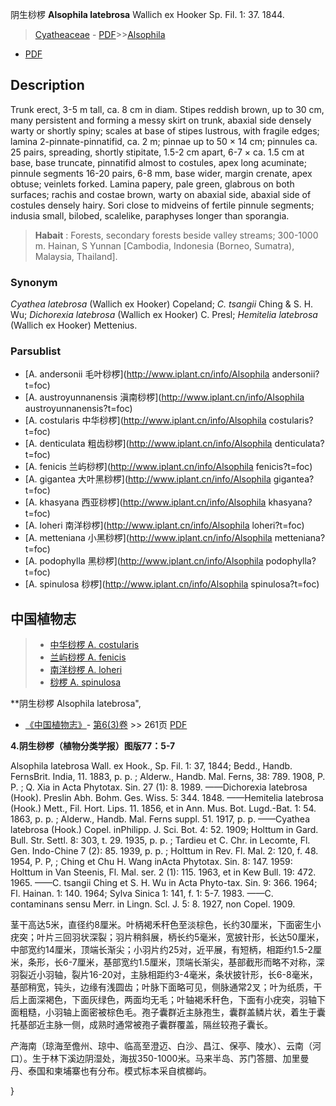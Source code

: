 阴生桫椤 **Alsophila latebrosa** Wallich ex Hooker Sp. Fil. 1: 37. 1844.

> [Cyatheaceae](http://www.iplant.cn/info/Cyatheaceae?t=foc) - [PDF](http://www.iplant.cn/foc/pdf/Cyatheaceae.pdf)>>[Alsophila](http://www.iplant.cn/info/Alsophila?t=foc)
 - [PDF](http://www.iplant.cn/foc/pdf/Alsophila.pdf)

## Description

Trunk erect, 3-5 m tall, ca. 8 cm in diam. Stipes reddish brown, up to 30 cm, many persistent and forming a messy skirt on trunk, abaxial side densely warty or shortly spiny; scales at base of stipes lustrous, with fragile edges; lamina 2-pinnate-pinnatifid, ca. 2 m; pinnae up to 50 × 14 cm; pinnules ca. 25 pairs, spreading, shortly stipitate, 1.5-2 cm apart, 6-7 × ca. 1.5 cm at base, base truncate, pinnatifid almost to costules, apex long acuminate; pinnule segments 16-20 pairs, 6-8 mm, base wider, margin crenate, apex obtuse; veinlets forked. Lamina papery, pale green, glabrous on both surfaces; rachis and costae brown, warty on abaxial side, abaxial side of costules densely hairy. Sori close to midveins of fertile pinnule segments; indusia small, bilobed, scalelike, paraphyses longer than sporangia.

> **Habait** : 
> Forests, secondary forests beside valley streams; 300-1000 m. Hainan, S Yunnan [Cambodia, Indonesia (Borneo, Sumatra), Malaysia, Thailand].

### Synonym
*Cyathea latebrosa* (Wallich ex Hooker) Copeland; *C.* *tsangii* Ching & S. H. Wu; *Dichorexia latebrosa* (Wallich ex Hooker) C. Presl; *Hemitelia latebrosa* (Wallich ex Hooker) Mettenius.

### Parsublist

* [A.  andersonii  毛叶桫椤](http://www.iplant.cn/info/Alsophila andersonii?t=foc)
* [A.  austroyunnanensis  滇南桫椤](http://www.iplant.cn/info/Alsophila austroyunnanensis?t=foc)
* [A.  costularis  中华桫椤](http://www.iplant.cn/info/Alsophila costularis?t=foc)
* [A.  denticulata  粗齿桫椤](http://www.iplant.cn/info/Alsophila denticulata?t=foc)
* [A.  fenicis  兰屿桫椤](http://www.iplant.cn/info/Alsophila fenicis?t=foc)
* [A.  gigantea  大叶黑桫椤](http://www.iplant.cn/info/Alsophila gigantea?t=foc)
* [A.  khasyana  西亚桫椤](http://www.iplant.cn/info/Alsophila khasyana?t=foc)
* [A.  loheri  南洋桫椤](http://www.iplant.cn/info/Alsophila loheri?t=foc)
* [A.  metteniana  小黑桫椤](http://www.iplant.cn/info/Alsophila metteniana?t=foc)
* [A.  podophylla  黑桫椤](http://www.iplant.cn/info/Alsophila podophylla?t=foc)
* [A.  spinulosa  桫椤](http://www.iplant.cn/info/Alsophila spinulosa?t=foc)

## 中国植物志

> * [中华桫椤  A.  costularis](Alsophila-costularis-中华桫椤.md)
> * [兰屿桫椤  A.  fenicis](Alsophila-fenicis-兰屿桫椤.md)
> * [南洋桫椤  A.  loheri](Alsophila-loheri-南洋桫椤.md)
> * [桫椤  A.  spinulosa](Alsophila-spinulosa-桫椤.md)

**阴生桫椤 Alsophila latebrosa",

* [《中国植物志》](http://www.iplant.cn/frps)- [第6(3)卷](http://www.iplant.cn/frps/vol/6(3)) >> 261页 [PDF](http://www.iplant.cn/frps/pdf/6(3)/261.pdf)

**4.阴生桫椤（植物分类学报）图版77：5-7**

Alsophila latebrosa Wall. ex Hook., Sp. Fil. 1: 37, 1844; Bedd., Handb. FernsBrit. India, 11. 1883, p. p. ; Alderw., Handb. Mal. Ferns, 38: 789. 1908, P. P. ; Q. Xia in Acta Phytotax. Sin. 27 (1): 8. 1989. ——Dichorexia latebrosa (Hook). Preslin Abh. Bohm. Ges. Wiss. 5: 344. 1848. ——Hemitelia latebrosa (Hook.) Mett., Fil. Hort. Lips. 11. 1856, et in Ann. Mus. Bot. Lugd.-Bat. 1: 54. 1863, p. p. ; Alderw., Handb. Mal. Ferns suppl. 51. 1917, p. p. ——Cyathea latebrosa (Hook.) Copel. inPhilipp. J. Sci. Bot. 4: 52. 1909; Holttum in Gard. Bull. Str. Settl. 8: 303, t. 29. 1935, p. p. ; Tardieu et C. Chr. in Lecomte, Fl. Gen. Indo-Chine 7 (2): 85. 1939, p. p. ; Holttum in Rev. Fl. Mal. 2: 120, f. 48. 1954, P. P, ; Ching et Chu H. Wang inActa Phytotax. Sin. 8: 147. 1959: Holttum in Van Steenis, Fl. Mal. ser. 2 (1): 115. 1963, et in Kew Bull. 19: 472. 1965. ——C. tsangii Ching et S. H. Wu in Acta Phyto-tax. Sin. 9: 366. 1964; Fl. Hainan. 1: 140. 1964; Sylva Sinica 1: 141, f. 1: 5-7. 1983. ——C. contaminans sensu Merr. in Lingn. Scl. J. 5: 8. 1927, non Copel. 1909.

茎干高达5米，直径约8厘米。叶柄褐禾秆色至淡棕色，长约30厘米，下面密生小疣突；叶片三回羽状深裂；羽片稍斜展，柄长约5毫米，宽披针形，长达50厘米，中部宽约14厘米，顶端长渐尖；小羽片约25对，近平展，有短柄，相距约1.5-2厘米，条形，长6-7厘米，基部宽约1.5厘米，顶端长渐尖，基部截形而略不对称，深羽裂近小羽轴，裂片16-20对，主脉相距约3-4毫米，条状披针形，长6-8毫米，基部稍宽，钝头，边缘有浅圆齿；叶脉下面略可见，侧脉通常2叉；叶为纸质，干后上面深褐色，下面灰绿色，两面均无毛；叶轴褐禾秆色，下面有小疣突，羽轴下面粗糙，小羽轴上面密被棕色毛。孢子囊群近主脉孢生，囊群盖鳞片状，着生于囊托基部近主脉一侧，成熟时通常被孢子囊群覆盖，隔丝较孢子囊长。

产海南（琼海至儋州、琼中、临高至澄迈、白沙、昌江、保亭、陵水）、云南（河口）。生于林下溪边阴湿处，海拔350-1000米。马来半岛、苏门答腊、加里曼丹、泰国和柬埔寨也有分布。模式标本采自槟榔屿。

}